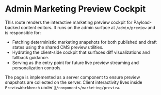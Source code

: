 # Admin Marketing Preview Cockpit

This route renders the interactive marketing preview cockpit for Payload-backed content editors. It runs on the admin surface at `/admin/preview` and is responsible for:

- Fetching deterministic marketing snapshots for both published and draft states using the shared CMS preview utilities.
- Hydrating the client-side cockpit that surfaces diff visualizations and fallback guidance.
- Serving as the entry point for future live preview streaming and personalization controls.

The page is implemented as a server component to ensure preview snapshots are collected on the server. Client interactivity lives inside `PreviewWorkbench` under `@/components/marketing/preview`.
